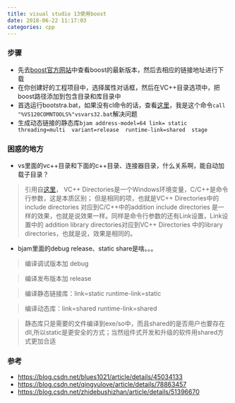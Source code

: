 ```yaml
---
title: visual studio 13使用boost
date: 2018-06-22 11:17:03
categories: cpp
---
```


### 步骤
- 先去[boost官方网站](http://www.boost.org/)中查看boost的最新版本，然后去相应的链接地址进行下载
- 在你创建好的工程项目中，选择属性对话框，然后在VC++目录选项中，把boost路径添加到包含目录和库目录中
- 首选运行bootstra.bat，如果没有cl命令的话，查看[这里](https://blog.csdn.net/zhidebushizhan/article/details/51396670)，我是这个命令`call "%VS120COMNTOOLS%"vsvars32.bat`解决问题
- 生成动态链接的静态库`bjam address-model=64 link= static  threading=multi  variant=release  runtime-link=shared  stage`

### 困惑的地方
- vs里面的vc++目录和下面的c++目录、连接器目录，什么关系啊，能自动加载子目录？


> 引用自[这里](https://www.cnblogs.com/JMLiu/p/7954630.html)，
> VC++ Directories是一个Windows环境变量，C/C++是命令行参数，这是本质区别；
> 但是相同的项，也就是VC++ Directories中的include directories 对应到C/C++中的addition include directories 是一样的效果，也就是说效果一样。同样是命令行参数的还有Link设置，Link设置中的 addition library directories对应到VC++ Directories 中的library directories，也就是说，效果是相同的。

- bjam里面的debug release、static share是啥。。。

> 编译调试版本加 debug

> 编译发布版本加  release

> 编译静态链接库：link=static runtime-link=static

> 编译动态库：link=shared runtime-link=shared

> 静态库只是需要的文件编译到exe/so中，而且shared的是否用户也要存在dll,所以static是更安全的方式；当然组件式开发和升级的软件用shared方式更加合适

### 参考
- https://blog.csdn.net/blues1021/article/details/45034133
- https://blog.csdn.net/qingyulove/article/details/78863457
- https://blog.csdn.net/zhidebushizhan/article/details/51396670
